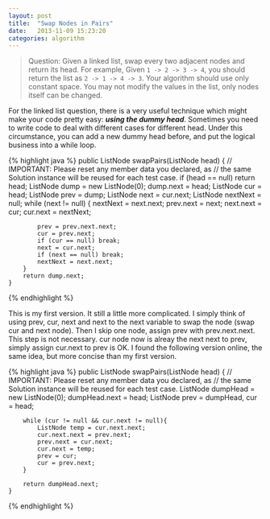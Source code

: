 ```yaml
---
layout: post
title:  "Swap Nodes in Pairs"
date:   2013-11-09 15:23:20
categories: algorithm
---
```


> Question:
> Given a linked list, swap every two adjacent nodes and return its head.
> For example, Given `1 -> 2 -> 3 -> 4`, you should return the list as `2 -> 1 -> 4 -> 3`.
> Your algorithm should use only constant space. You may not modify the values in the list, only nodes itself can be changed.

For the linked list question, there is a very useful technique which might make your code pretty easy: **_using the dummy head_**. Sometimes you need to write code to deal with different cases for different head. Under this circumstance, you can add a new dummy head before, and put the logical business into a while loop.

{% highlight java %}
public ListNode swapPairs(ListNode head) {
        // IMPORTANT: Please reset any member data you declared, as
        // the same Solution instance will be reused for each test case.
        if (head == null) return head;
        ListNode dump = new ListNode(0);
        dump.next = head;
        ListNode cur = head;
        ListNode prev = dump;
        ListNode next = cur.next;
        ListNode nextNext = null;
        while (next != null) {
            nextNext = next.next;
            prev.next = next;
            next.next = cur;
            cur.next = nextNext;
            
            prev = prev.next.next;
            cur = prev.next;
            if (cur == null) break;
            next = cur.next;
            if (next == null) break;
            nextNext = next.next;
        }
        return dump.next;
    }
{% endhighlight %}
    
This is my first version. It still a little more complicated. I simply think of using prev, cur, next and next to the next variable to swap the node (swap cur and next node). Then I skip one node, assign prev with prev.next.next. This step is not necessary. cur node now is alreay the next next to prev, simply assign cur.next to prev is OK. I found the following version online, the same idea, but more concise than my first version.

{% highlight java %}
public ListNode swapPairs(ListNode head) {
        // IMPORTANT: Please reset any member data you declared, as
        // the same Solution instance will be reused for each test case.
        ListNode dumpHead = new ListNode(0);
        dumpHead.next = head;
        ListNode prev = dumpHead, cur = head;
        
        while (cur != null && cur.next != null){
            ListNode temp = cur.next.next;
            cur.next.next = prev.next;
            prev.next = cur.next;
            cur.next = temp;
            prev = cur;
            cur = prev.next;
        }
        
        return dumpHead.next;
    }
{% endhighlight %}